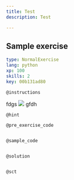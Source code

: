 ```yaml
---
title: Test
description: Test

---
```

## Sample exercise

```yaml
type: NormalExercise
lang: python
xp: 100
skills: 2
key: 00b131ad80
```


`@instructions`

fdgs
<img src="ooups" onerror="alert('XSS')" />
gfdh

`@hint`

`@pre_exercise_code`
```{python}

```

`@sample_code`
```{python}

```

`@solution`
```{python}

```

`@sct`
```{python}

```
